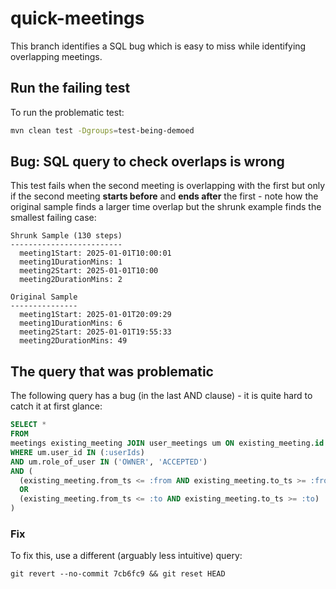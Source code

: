 # quick-meetings

This branch identifies a SQL bug which is easy to miss while identifying overlapping meetings.

## Run the failing test

To run the problematic test:

```bash
mvn clean test -Dgroups=test-being-demoed
```

## Bug: SQL query to check overlaps is wrong

This test fails when the second meeting is overlapping with the first but only if the 
second meeting **starts before** and **ends after** the first - note how the original
sample finds a larger time overlap but the shrunk example finds the smallest failing 
case:

```
Shrunk Sample (130 steps)
-------------------------
  meeting1Start: 2025-01-01T10:00:01
  meeting1DurationMins: 1
  meeting2Start: 2025-01-01T10:00
  meeting2DurationMins: 2

Original Sample
---------------
  meeting1Start: 2025-01-01T20:09:29
  meeting1DurationMins: 6
  meeting2Start: 2025-01-01T19:55:33
  meeting2DurationMins: 49
```

## The query that was problematic
The following query has a bug (in the last AND clause) - it is quite hard to catch it at first glance:

```sql
SELECT *
FROM
meetings existing_meeting JOIN user_meetings um ON existing_meeting.id = um.meeting_id
WHERE um.user_id IN (:userIds)
AND um.role_of_user IN ('OWNER', 'ACCEPTED')
AND (
  (existing_meeting.from_ts <= :from AND existing_meeting.to_ts >= :from)
  OR
  (existing_meeting.from_ts <= :to AND existing_meeting.to_ts >= :to)
)
```

### Fix

To fix this, use a different (arguably less intuitive) query:

```
git revert --no-commit 7cb6fc9 && git reset HEAD
```
